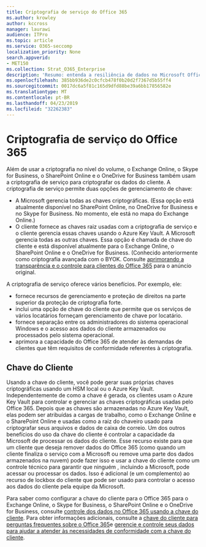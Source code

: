 ```yaml
---
title: Criptografia de serviço do Office 365
ms.author: krowley
author: kccross
manager: laurawi
audience: ITPro
ms.topic: article
ms.service: O365-seccomp
localization_priority: None
search.appverid:
- MET150
ms.collection: Strat_O365_Enterprise
description: 'Resumo: entenda a resiliência de dados no Microsoft Office 365.'
ms.openlocfilehash: 385bb936de2c0cfcb478f0b20d2f7367d5b55ff4
ms.sourcegitcommit: 0017dc6a5f81c165d9dfd88be39a6bb17856582e
ms.translationtype: MT
ms.contentlocale: pt-BR
ms.lasthandoff: 04/23/2019
ms.locfileid: "32262383"
---
```

# <a name="office-365-service-encryption"></a>Criptografia de serviço do Office 365

Além de usar a criptografia no nível do volume, o Exchange Online, o Skype for Business, o SharePoint Online e o OneDrive for Business também usam a criptografia de serviço para criptografar os dados do cliente. A criptografia de serviço permite duas opções de gerenciamento de chave:
- A Microsoft gerencia todas as chaves criptográficas. (Essa opção está atualmente disponível no SharePoint Online, no OneDrive for Business e no Skype for Business. No momento, ele está no mapa do Exchange Online.)
- O cliente fornece as chaves raiz usadas com a criptografia de serviço e o cliente gerencia essas chaves usando o Azure Key Vault. A Microsoft gerencia todas as outras chaves. Essa opção é chamada de chave do cliente e está disponível atualmente para o Exchange Online, o SharePoint Online e o OneDrive for Business. (Conhecido anteriormente como criptografia avançada com o BYOK. Consulte [aprimorando a transparência e o controle para clientes do Office 365](http://blogs.office.com/2015/04/21/enhancing-transparency-and-control-for-office-365-customers/) para o anúncio original.

A criptografia de serviço oferece vários benefícios. Por exemplo, ele:
- fornece recursos de gerenciamento e proteção de direitos na parte superior da proteção de criptografia forte.
- inclui uma opção de chave do cliente que permite que os serviços de vários locatários forneçam gerenciamento de chave por locatário.
- fornece separação entre os administradores do sistema operacional Windows e o acesso aos dados do cliente armazenados ou processados pelo sistema operacional.
- aprimora a capacidade do Office 365 de atender às demandas de clientes que têm requisitos de conformidade referentes à criptografia.

## <a name="customer-key"></a>Chave do Cliente
Usando a chave do cliente, você pode gerar suas próprias chaves criptográficas usando um HSM local ou o Azure Key Vault. Independentemente de como a chave é gerada, os clientes usam o Azure Key Vault para controlar e gerenciar as chaves criptográficas usadas pelo Office 365. Depois que as chaves são armazenadas no Azure Key Vault, elas podem ser atribuídas a cargas de trabalho, como o Exchange Online e o SharePoint Online e usadas como a raiz do chaveiro usado para criptografar seus arquivos e dados de caixa de correio.
Um dos outros benefícios do uso da chave do cliente é controlar a capacidade da Microsoft de processar os dados do cliente. Esse recurso existe para que um cliente que deseja remover dados do Office 365 (como quando um cliente finaliza o serviço com a Microsoft ou remove uma parte dos dados armazenados na nuvem) pode fazer isso e usar a chave do cliente como um controle técnico para garantir que ninguém , incluindo a Microsoft, pode acessar ou processar os dados. Isso é adicional (e um complemento) ao recurso de lockbox do cliente que pode ser usado para controlar o acesso aos dados do cliente pela equipe da Microsoft.

Para saber como configurar a chave do cliente para o Office 365 para o Exchange Online, o Skype for Business, o SharePoint Online e o OneDrive for Business, consulte [controle dos dados no Office 365 usando a chave do cliente](https://support.office.com/article/Controlling-your-data-in-Office-365-using-Customer-Key-f2cd475a-e592-46cf-80a3-1bfb0fa17697). Para obter informações adicionais, consulte a [chave do cliente para perguntas frequentes sobre o Office 365](https://support.office.com/article/Customer-Key-for-Office-365-FAQ-41ae293a-bd5c-4083-acd8-e1a2b4329da6)e [gerencie e controle seus dados para ajudar a atender às necessidades de conformidade com a chave do cliente](https://techcommunity.microsoft.com/t5/Microsoft-Ignite-Content-2017/Manage-and-control-your-data-to-help-meet-compliance-needs-with/td-p/117580).
